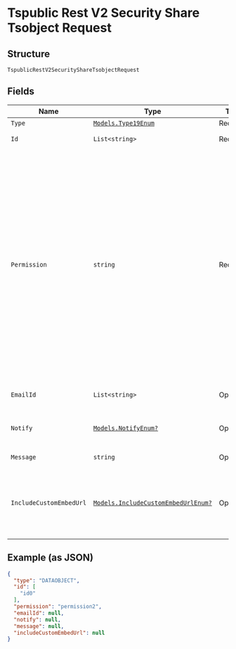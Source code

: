 
# Tspublic Rest V2 Security Share Tsobject Request

## Structure

`TspublicRestV2SecurityShareTsobjectRequest`

## Fields

| Name | Type | Tags | Description |
|  --- | --- | --- | --- |
| `Type` | [`Models.Type19Enum`](../../doc/models/type-19-enum.md) | Required | Type of metadata object |
| `Id` | `List<string>` | Required | A JSON array of the GUIDs of the objects to be shared |
| `Permission` | `string` | Required | A JSON object with GUIDs of user and user group, and the type of access privilge.<br><br>You can provide READ_ONLY or MODIFY access to the objects. With READ_ONLY access, the user or user group can view the shared object, whereas MODIFY access enables users to modify the object.<br><br>To remove access to a shared object, you can set the shareMode in the permission string to NO_ACCESS. Example:<br><br>{"permissions": {"e7040a64-7ff1-4ab9-a1b0-f1acac596866": {"shareMode": "READ_ONLY"}, "f7b8f511-317c-485d-8131-26cf084ef47b": {"shareMode": "MODIFY"}, "7a9a6715-e154-431b-baaf-7b58246c13dd":{"shareMode":"NO_ACCESS"}}} |
| `EmailId` | `List<string>` | Optional | The email addresses that should ne notified when the objects are shared. |
| `Notify` | [`Models.NotifyEnum?`](../../doc/models/notify-enum.md) | Optional | When set to true, a notification is sent to the users after an object is shared.<br>**Default**: `NotifyEnum.true` |
| `Message` | `string` | Optional | The message text to send in the notification email |
| `IncludeCustomEmbedUrl` | [`Models.IncludeCustomEmbedUrlEnum?`](../../doc/models/include-custom-embed-url-enum.md) | Optional | When set to true, ThoughtSpot sends a link with the host application context to allow users to access the shared object from their ThoughtSpot embedded instance.<br>**Default**: `IncludeCustomEmbedUrlEnum.false` |

## Example (as JSON)

```json
{
  "type": "DATAOBJECT",
  "id": [
    "id0"
  ],
  "permission": "permission2",
  "emailId": null,
  "notify": null,
  "message": null,
  "includeCustomEmbedUrl": null
}
```

